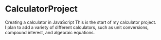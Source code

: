 # CalculatorProject
Creating a calculator in JavaScript
This is the start of my calculator project. I plan to add a variety of different calculators, such as unit conversions, compound interest, and algebraic equations.
